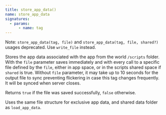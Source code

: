 ```yaml
---
title: store_app_data()
name: store_app_data
signatures:
  - params:
      - name: tag
---
```


Note: `store_app_data(tag, file)` and `store_app_data(tag, file, shared?)`
usages deprecated. Use `write_file` instead.

Stores the app data associated with the app from the world `/scripts` folder.
With the `file` parameter saves immediately and with every call to a specific
file defined by the `file`, either in app space, or in the scripts shared space
if `shared` is true. Without `file` parameter, it may take up to 10 seconds for
the output file to sync preventing flickering in case this tag changes
frequently. It will be synced when server closes.

Returns `true` if the file was saved successfully, `false` otherwise.

Uses the same file structure for exclusive app data, and shared data folder as
`load_app_data`.
